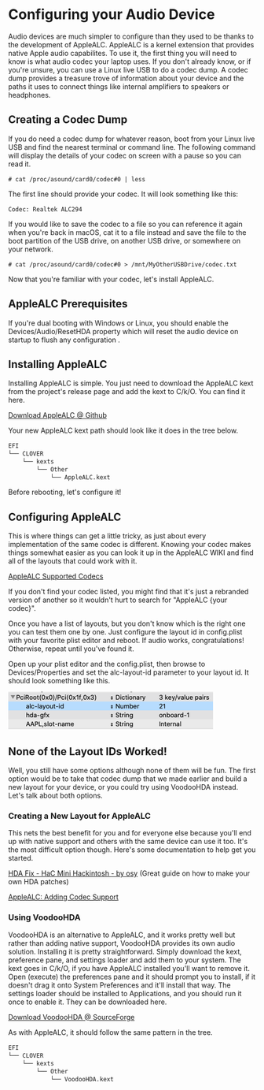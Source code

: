 # Configuring your Audio Device

Audio devices are much simpler to configure than they used to be thanks to the development of AppleALC. AppleALC is a kernel extension that provides native Apple audio capabilites. To use it, the first thing you will need to know is what audio codec your laptop uses. If you don't already know, or if you're unsure, you can use a Linux live USB to do a codec dump. A codec dump provides a treasure trove of information about your device and the paths it uses to connect things like internal amplifiers to speakers or headphones.

## Creating a Codec Dump

If you do need a codec dump for whatever reason, boot from your Linux live USB and find the nearest terminal or command line. The following command will display the details of your codec on screen with a pause so you can read it.

```text
# cat /proc/asound/card0/codec#0 | less
```

The first line should provide your codec. It will look something like this:

```text
Codec: Realtek ALC294
```

If you would like to save the codec to a file so you can reference it again when you're back in macOS, cat it to a file instead and save the file to the boot partition of the USB drive, on another USB drive, or somewhere on your network.

```text
# cat /proc/asound/card0/codec#0 > /mnt/MyOtherUSBDrive/codec.txt
```

Now that you're familiar with your codec, let's install AppleALC.

## AppleALC Prerequisites

If you're dual booting with Windows or Linux, you should enable the Devices/Audio/ResetHDA property which will reset the audio device on startup to flush any configuration .

## Installing AppleALC

Installing AppleALC is simple. You just need to download the AppleALC kext from the project's release page and add the kext to C/k/O. You can find it here.

[Download AppleALC @ Github](https://github.com/acidanthera/AppleALC)

Your new AppleALC kext path should look like it does in the tree below.

```text
EFI
└── CLOVER
    └── kexts
        └── Other
            └── AppleALC.kext
```

Before rebooting, let's configure it!

## Configuring AppleALC

This is where things can get a little tricky, as just about every implementation of the same codec is different. Knowing your codec makes things somewhat easier as you can look it up in the AppleALC WIKI and find all of the layouts that could work with it.

[AppleALC Supported Codecs](https://github.com/acidanthera/AppleALC/wiki/Supported-codecs)

If you don't find your codec listed, you might find that it's just a rebranded version of another so it wouldn't hurt to search for "AppleALC {your codec}".

Once you have a list of layouts, but you don't know which is the right one you can test them one by one. Just configure the layout id in config.plist with your favorite plist editor and reboot. If audio works, congratulations! Otherwise, repeat until you've found it.

Open up your plist editor and the config.plist, then browse to Devices/Properties and set the alc-layout-id parameter to your layout id. It should look something like this.

![](../.gitbook/assets/screen-shot-2019-12-02-at-6.39.24-pm.png)

## None of the Layout IDs Worked!

Well, you still have some options although none of them will be fun. The first option would be to take that codec dump that we made earlier and build a new layout for your device, or you could try using VoodooHDA instead. Let's talk about both options.

### Creating a New Layout for AppleALC

This nets the best benefit for you and for everyone else because you'll end up with native support and others with the same device can use it too. It's the most difficult option though. Here's some documentation to help get you started.

[HDA Fix - HaC Mini Hackintosh - by osy](https://osy.gitbook.io/hac-mini-guide/details/hda-fix) \(Great guide on how to make your own HDA patches\)

[AppleALC: Adding Codec Support](https://github.com/acidanthera/AppleALC/wiki/Adding-codec-support)

### Using VoodooHDA

VoodooHDA is an alternative to AppleALC, and it works pretty well but rather than adding native support, VoodooHDA provides its own audio solution. Installing it is pretty straightforward. Simply download the kext, preference pane, and settings loader and add them to your system. The kext goes in C/k/O, if you have AppleALC installed you'll want to remove it. Open \(execute\) the preferences pane and it should prompt you to install, if it doesn't drag it onto System Preferences and it'll install that way. The settings loader should be installed to Applications, and you should run it once to enable it. They can be downloaded here.

[Download VoodooHDA @ SourceForge](https://sourceforge.net/projects/voodoohda/)

As with AppleALC, it should follow the same pattern in the tree.

```text
EFI
└── CLOVER
    └── kexts
        └── Other
            └── VoodooHDA.kext
```

